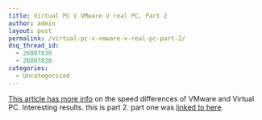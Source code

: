 ```yaml
---
title: Virtual PC V VMware V real PC, Part 2
author: admin
layout: post
permalink: /virtual-pc-v-vmware-v-real-pc-part-2/
dsq_thread_id:
  - 26007830
  - 26007830
categories:
  - Uncategorized
---
```

[This article has more info][1] on the speed differences of VMware and Virtual PC. Interesting results. this is part 2. part one was [linked to here][2].

 [1]: http://usuarios.lycos.es/hernandp/articles/vpcvsII.html
 [2]: http://blog.lotas-smartman.net/archives/001347.php